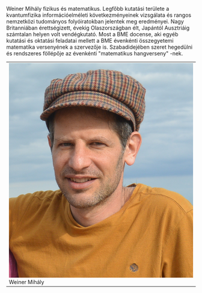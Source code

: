 ﻿---
layout: page_kutej_profilok
tud_idopont: 0
kutej_programfelelos_eloado: Weiner Mihály
kutej_programfelelos: 
kutej_eloado:
---
Weiner Mihály fizikus és matematikus. Legfőbb kutatási területe a kvantumfizika információelméleti következményeinek vizsgálata és rangos nemzetközi tudományos folyóiratokban jelentek meg eredményei. Nagy Britanniában érettségizett, évekig Olaszországban élt, Japántól Ausztriáig számtalan helyen volt vendégkutató. Most a BME docense, aki egyéb kutatási és oktatási feladatai mellett a BME évenkénti összegyetemi matematika versenyének a szervezője is. Szabadidejében szeret hegedülni és rendszeres föllépője az évenkénti "matematikus hangverseny" -nek.   




 <table class="picture">
<tr>
<td>

<div class="gallery">
    <img src="images/weiner_mihaly.jpg" max-width="250" max-height="200">
  <div class="desc">Weiner Mihály</div>
</div>

</td>
</tr>
</table>
